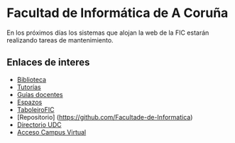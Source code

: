 # Facultad de Informática de A Coruña

En los próximos días los sistemas que alojan la web de la FIC estarán realizando tareas de mantenimiento.


## Enlaces de interes

- [Biblioteca](http://www.udc.es/biblioteca.fic/)
- [Tutorías](https://www.udc.es/gl/centros_departamentos_servizos/centros/titorias/?codigo=614)
- [Guías docentes](https://guiadocente.udc.es/guia_docent/index.php?centre=614&ensenyament=null)
- [Espazos](http://espazos.udc.es/)
- [TaboleiroFIC](https://taboleirofic.udc.es/)
- [Repositorio] (https://github.com/Facultade-de-Informatica)
- [Directorio UDC](https://web.archive.org/web/20221008171821/http://directorio.udc.es/)
- [Acceso Campus Virtual](https://campusvirtual.udc.es/)
